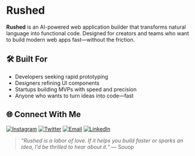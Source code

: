 # Rushed  
**Rushed** is an AI-powered web application builder that transforms natural language into functional code. Designed for creators and teams who want to build modern web apps fast—without the friction.

## 🛠️ Built For  
- Developers seeking rapid prototyping  
- Designers refining UI components  
- Startups building MVPs with speed and precision  
- Anyone who wants to turn ideas into code—fast

## 🌐 Connect With Me

[![Instagram](https://img.shields.io/badge/Instagram-%23E4405F.svg?logo=Instagram&logoColor=white)](https://instagram.com/brayanj4y)
[![Twitter](https://img.shields.io/badge/Twitter-%23000000.svg?logo=X&logoColor=white)](https://x.com/brayanj4y)
[![Email](https://img.shields.io/badge/Email-D14836?logo=gmail&logoColor=white)](mailto:souopsylvain@gmail.com)
[![LinkedIn](https://img.shields.io/badge/LinkedIn-0A66C2?logo=linkedin&logoColor=white)](https://www.linkedin.com/in/brayan-j4y)

> _“Rushed is a labor of love. If it helps you build faster or sparks an idea, I’d be thrilled to hear about it.”_ — Souop
